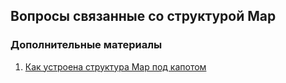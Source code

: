 ## Вопросы связанные со структурой Map

### Дополнительные материалы
1. [Как устроена структура Map под капотом](../../golang-under-the-hood/map)